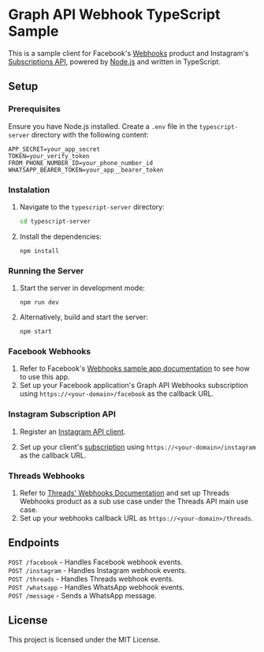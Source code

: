 # Graph API Webhook TypeScript Sample

This is a sample client for Facebook's [Webhooks](https://developers.facebook.com/docs/graph-api/webhooks/) product and Instagram's [Subscriptions API](https://www.instagram.com/developer/subscriptions/), powered by [Node.js](https://nodejs.org/en) and written in TypeScript.

## Setup

### Prerequisites
Ensure you have Node.js installed.
Create a `.env` file in the `typescript-server` directory with the following content:
```env
APP_SECRET=your_app_secret
TOKEN=your_verify_token
FROM_PHONE_NUMBER_ID=your_phone_number_id
WHATSAPP_BEARER_TOKEN=your_app__bearer_token
```

### Instalation
1. Navigate to the `typescript-server` directory:
    ```bash
    cd typescript-server
    ```
2. Install the dependencies:
    ```node
    npm install
    ```

### Running the Server
1. Start the server in development mode:
    ```node
    npm run dev
    ```
2. Alternatively, build and start the server:
    ```node
    npm start
    ```

### Facebook Webhooks

1. Refer to Facebook's [Webhooks sample app documentation](https://developers.facebook.com/docs/graph-api/webhooks/sample-apps) to see how to use this app.
2. Set up your Facebook application's Graph API Webhooks subscription using `https://<your-domain>/facebook` as the callback URL.

### Instagram Subscription API
1. Register an [Instagram API client](https://instagram.com/developer/clients/manage/).

2. Set up your client's [subscription](https://www.instagram.com/developer/subscriptions/) using `https://<your-domain>/instagram` as the callback URL.

### Threads Webhooks
1. Refer to [Threads' Webhooks Documentation](https://developers.facebook.com/docs/threads/webhooks) and set up Threads Webhooks product as a sub use case under the Threads API main use case.
2. Set up your webhooks callback URL as `https://<your-domain>/threads`.

## Endpoints
`POST /facebook` - Handles Facebook webhook events.<br>
`POST /instagram` - Handles Instagram webhook events.<br>
`POST /threads` - Handles Threads webhook events.<br>
`POST /whatsapp` - Handles WhatsApp webhook events.<br>
`POST /message` - Sends a WhatsApp message.

## License
This project is licensed under the MIT License.
